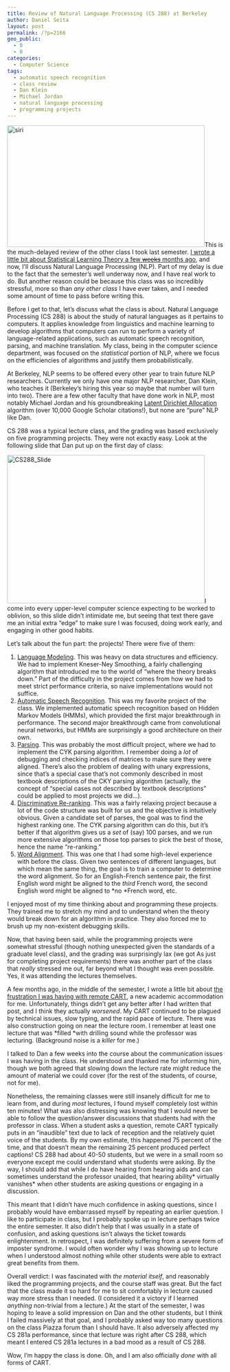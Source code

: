 ```yaml
---
title: Review of Natural Language Processing (CS 288) at Berkeley
author: Daniel Seita
layout: post
permalink: /?p=2166
geo_public:
  - 0
  - 0
categories:
  - Computer Science
tags:
  - automatic speech recognition
  - class review
  - Dan Klein
  - Michael Jordan
  - natural language processing
  - programming projects
---
```

[<img class="aligncenter size-large wp-image-2167" src="http://www.seitad.com/wp-content/uploads/2014/12/siri.jpg?w=460" alt="siri" width="460" height="283" />][1]This is the much-delayed review of the other class I took last semester. [I wrote a little bit about Statistical Learning Theory a few <del>weeks</del> months ago][2], and now, I&#8217;ll discuss Natural Language Processing (NLP). Part of my delay is due to the fact that the semester&#8217;s well underway now, and I have real work to do. But another reason could be because this class was so incredibly stressful, more so than *any other class* I have ever taken, and I needed some amount of time to pass before writing this.

Before I get to that, let&#8217;s discuss what the class is about. Natural Language Processing (CS 288) is about the study of natural languages as it pertains to computers. It applies knowledge from linguistics and machine learning to develop algorithms that computers can run to perform a variety of language-related applications, such as automatic speech recognition, parsing, and machine translation. My class, being in the computer science department, was focused on the *statistical* portion of NLP, where we focus on the efficiencies of algorithms and justify them probabilistically.

At Berkeley, NLP seems to be offered every other year to train future NLP researchers. Currently we only have one major NLP researcher, Dan Klein, who teaches it (Berkeley&#8217;s hiring this year so maybe that number will turn into two). There are a few other faculty that have done work in NLP, most notably Michael Jordan and his groundbreaking [Latent Dirichlet Allocation][3] algorithm (over 10,000 Google Scholar citations!), but none are &#8220;pure&#8221; NLP like Dan.

CS 288 was a typical lecture class, and the grading was based exclusively on five programming projects. They were not exactly easy. Look at the following slide that Dan put up on the first day of class:

[<img class="alignnone size-large wp-image-2264 aligncenter" src="http://www.seitad.com/wp-content/uploads/2015/01/cs288_slide.png?w=460" alt="CS288_Slide" width="460" height="345" />][4]I come into every upper-level computer science expecting to be worked to oblivion, so this slide didn&#8217;t intimidate me, but seeing that text there gave me an initial extra &#8220;edge&#8221; to make sure I was focused, doing work early, and engaging in other good habits.

Let&#8217;s talk about the fun part: the projects! There were five of them:

  1. [Language Modeling][5]. This was heavy on data structures and efficiency. We had to implement Kneser-Ney Smoothing, a fairly challenging algorithm that introduced me to the world of &#8220;where the theory breaks down.&#8221; Part of the difficulty in the project comes from how we had to meet strict performance criteria, so naive implementations would not suffice.
  2. [Automatic Speech Recognition][6]. This was my favorite project of the class. We implemented automatic speech recognition based on Hidden Markov Models (HMMs), which provided the first major breakthrough in performance. The second major breakthrough came from convolutional neural networks, but HMMs are surprisingly a good architecture on their own.
  3. [Parsing][7]. This was probably the most difficult project, where we had to implement the CYK parsing algorithm. I remember doing a *lot* of debugging and checking indices of matrices to make sure they were aligned. There&#8217;s also the problem of dealing with unary expressions, since that&#8217;s a special case that&#8217;s not commonly described in most textbook descriptions of the CKY parsing algorithm (actually, the concept of &#8220;special cases not described by textbook descriptions&#8221; could be applied to most projects we did&#8230;).
  4. [Discriminative Re-ranking][8]. This was a fairly relaxing project because a lot of the code structure was built for us and the objective is intuitively obvious. Given a candidate set of parses, the goal was to find the highest ranking one. The CYK parsing algorithm can do this, but it&#8217;s better if that algorithm gives us a *set* of (say) 100 parses, and we run more extensive algorithms on those top parses to pick the best of those, hence the name &#8220;re-ranking.&#8221;
  5. [Word Alignment][9]. This was one that I had some high-level experience with before the class. Given two sentences of different languages, but which mean the same thing, the goal is to train a computer to determine the word alignment. So for an English-French sentence pair, the first English word might be aligned to the *third* French word, the second English word might be aligned to *no *French word, etc.

I enjoyed most of my time thinking about and programming these projects. They trained me to stretch my mind and to understand when the theory would break down for an algorithm in practice. They also forced me to brush up my non-existent debugging skills.

Now, that having been said, while the programming projects were somewhat stressful (though nothing unexpected given the standards of a graduate level class), and the grading was surprisingly lax (we got As just for completing project requirements) there was another part of the class that *really* stressed me out, far beyond what I thought was even possible. Yes, it was attending the lectures themselves.

A few months ago, in the middle of the semester, I wrote a little bit about [the frustration I was having with remote CART][10], a new academic accommodation for me. Unfortunately, things didn&#8217;t get any better after I had written that post, and I think they actually *worsened*. My CART continued to be plagued by technical issues, slow typing, and the rapid pace of lecture. There was also construction going on near the lecture room. I remember at least one lecture that was *filled *with drilling sound while the professor was lecturing. (Background noise is a *killer* for me.)

I talked to Dan a few weeks into the course about the communication issues I was having in the class. He understood and thanked me for informing him, though we both agreed that slowing down the lecture rate might reduce the amount of material we could cover (for the rest of the students, of course, not for me).

Nonetheless, the remaining classes were still insanely difficult for me to learn from, and during *most* lectures, I found myself completely lost within ten minutes! What was also distressing was knowing that I would never be able to follow the question/answer discussions that students had with the professor in class. When a student asks a question, remote CART typically puts in an &#8220;inaudible&#8221; text due to lack of reception and the relatively quiet voice of the students. By my own estimate, this happened 75 percent of the time, and that doesn&#8217;t mean the remaining 25 percent produced perfect captions! CS 288 had about 40-50 students, but we were in a small room so everyone except me could understand what students were asking. By the way, I should add that while I do have hearing from hearing aids and can sometimes understand the professor unaided, that hearing ability* virtually vanishes* when other students are asking questions or engaging in a discussion.

This meant that I didn&#8217;t have much confidence in asking questions, since I probably would have embarrassed myself by repeating an earlier question. I like to participate in class, but I probably spoke up in lecture perhaps twice the entire semester. It also didn&#8217;t help that I was usually in a state of confusion, and asking questions isn&#8217;t always the ticket towards enlightenment. In retrospect, I was definitely suffering from a severe form of imposter syndrome. I would often wonder why I was showing up to lecture when I understood almost nothing while other students were able to extract great benefits from them.

Overall verdict: I was fascinated with *the material itself*, and reasonably liked the programming projects, and the course staff was great. But the fact that the class made it so hard for me to sit comfortably in lecture caused way more stress than I needed. (I considered it a victory if I learned *anything* non-trivial from a lecture.) At the start of the semester, I was hoping to leave a solid impression on Dan and the other students, but I think I failed massively at that goal, and I probably asked way too many questions on the class Piazza forum than I should have. It also adversely affected my CS 281a performance, since that lecture was right after CS 288, which meant I entered CS 281a lectures in a bad mood as a result of CS 288.

Wow, I&#8217;m happy the class is done. Oh, and I am also officially *done* with all forms of CART.

 [1]: http://www.seitad.com/wp-content/uploads/2014/12/siri.jpg
 [2]: https://seitad.wordpress.com/2014/12/30/review-of-statistical-learning-theory-cs-281a-at-berkeley/
 [3]: http://machinelearning.wustl.edu/mlpapers/paper_files/BleiNJ03.pdf
 [4]: http://www.seitad.com/wp-content/uploads/2015/01/cs288_slide.png
 [5]: http://www.cs.berkeley.edu/~klein/cs288/fa14/assignment1.pdf
 [6]: http://www.cs.berkeley.edu/~klein/cs288/fa14/assign_speech.pdf
 [7]: http://www.cs.berkeley.edu/~klein/cs288/fa14/assign_parsing.pdf
 [8]: http://www.cs.berkeley.edu/~klein/cs288/fa14/assign_rerank.pdf
 [9]: http://www.cs.berkeley.edu/~klein/cs288/fa14/assign_align.pdf
 [10]: https://seitad.wordpress.com/2014/10/05/after-a-few-weeks-of-cart-why-do-i-feel-dissatisfied/